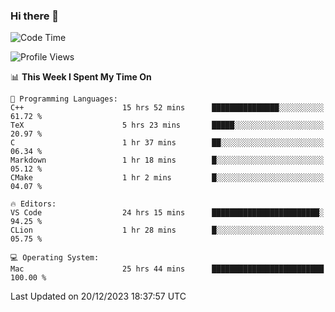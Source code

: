 ### Hi there 👋

<!--START_SECTION:waka-->
![Code Time](http://img.shields.io/badge/Code%20Time-192%20hrs%2012%20mins-blue)

![Profile Views](http://img.shields.io/badge/Profile%20Views-0-blue)

📊 **This Week I Spent My Time On** 

```text
💬 Programming Languages: 
C++                      15 hrs 52 mins      ███████████████░░░░░░░░░░   61.72 % 
TeX                      5 hrs 23 mins       █████░░░░░░░░░░░░░░░░░░░░   20.97 % 
C                        1 hr 37 mins        ██░░░░░░░░░░░░░░░░░░░░░░░   06.34 % 
Markdown                 1 hr 18 mins        █░░░░░░░░░░░░░░░░░░░░░░░░   05.12 % 
CMake                    1 hr 2 mins         █░░░░░░░░░░░░░░░░░░░░░░░░   04.07 % 

🔥 Editors: 
VS Code                  24 hrs 15 mins      ████████████████████████░   94.25 % 
CLion                    1 hr 28 mins        █░░░░░░░░░░░░░░░░░░░░░░░░   05.75 % 

💻 Operating System: 
Mac                      25 hrs 44 mins      █████████████████████████   100.00 % 
```


 Last Updated on 20/12/2023 18:37:57 UTC
<!--END_SECTION:waka-->

<!--
**JackeyHua-SJTU/JackeyHua-SJTU** is a ✨ _special_ ✨ repository because its `README.md` (this file) appears on your GitHub profile.

Here are some ideas to get you started:

- 🔭 I’m currently working on ...
- 🌱 I’m currently learning ...
- 👯 I’m looking to collaborate on ...
- 🤔 I’m looking for help with ...
- 💬 Ask me about ...
- 📫 How to reach me: ...
- 😄 Pronouns: ...
- ⚡ Fun fact: ...
-->
